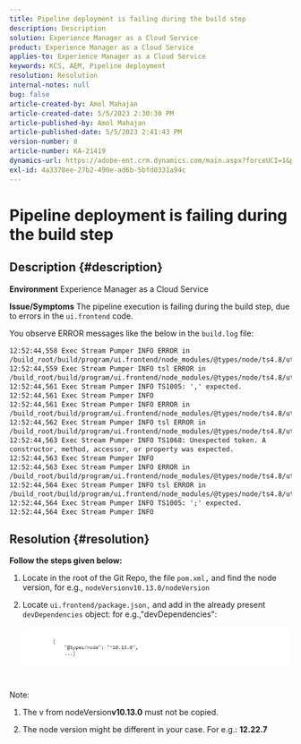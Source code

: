 ```yaml
---
title: Pipeline deployment is failing during the build step
description: Description
solution: Experience Manager as a Cloud Service
product: Experience Manager as a Cloud Service
applies-to: Experience Manager as a Cloud Service
keywords: KCS, AEM, Pipeline deployment
resolution: Resolution
internal-notes: null
bug: false
article-created-by: Amol Mahajan
article-created-date: 5/5/2023 2:30:30 PM
article-published-by: Amol Mahajan
article-published-date: 5/5/2023 2:41:43 PM
version-number: 8
article-number: KA-21419
dynamics-url: https://adobe-ent.crm.dynamics.com/main.aspx?forceUCI=1&pagetype=entityrecord&etn=knowledgearticle&id=feac2b60-51eb-ed11-a7c6-6045bd006e5a
exl-id: 4a3378ee-27b2-490e-ad6b-5bfd0331a94c
---
```

# Pipeline deployment is failing during the build step

## Description {#description}

<b>Environment</b>
Experience Manager as a Cloud Service


<b>Issue/Symptoms</b>
The pipeline execution is failing during the build step, due to errors in the `ui.frontend` code.

You observe ERROR messages like the below in the `build.log` file:




```
12:52:44,558 Exec Stream Pumper INFO ERROR in /build_root/build/program/ui.frontend/node_modules/@types/node/ts4.8/util.d.ts
12:52:44,559 Exec Stream Pumper INFO tsl ERROR in /build_root/build/program/ui.frontend/node_modules/@types/node/ts4.8/util.d.ts(1485,42)
12:52:44,561 Exec Stream Pumper INFO TS1005: ',' expected.
12:52:44,561 Exec Stream Pumper INFO
12:52:44,561 Exec Stream Pumper INFO ERROR in /build_root/build/program/ui.frontend/node_modules/@types/node/ts4.8/util.d.ts
12:52:44,562 Exec Stream Pumper INFO tsl ERROR in /build_root/build/program/ui.frontend/node_modules/@types/node/ts4.8/util.d.ts(1485,44)
12:52:44,563 Exec Stream Pumper INFO TS1068: Unexpected token. A constructor, method, accessor, or property was expected.
12:52:44,563 Exec Stream Pumper INFO
12:52:44,563 Exec Stream Pumper INFO ERROR in /build_root/build/program/ui.frontend/node_modules/@types/node/ts4.8/util.d.ts
12:52:44,564 Exec Stream Pumper INFO tsl ERROR in /build_root/build/program/ui.frontend/node_modules/@types/node/ts4.8/util.d.ts(1485,57)
12:52:44,564 Exec Stream Pumper INFO TS1005: ';' expected.
12:52:44,564 Exec Stream Pumper INFO
```



## Resolution {#resolution}

<b>Follow the steps given below:</b>
1. Locate in the root of the Git Repo, the file `pom.xml,` and find the node version, for e.g., `nodeVersionv10.13.0/nodeVersion`


2. Locate `ui.frontend/package.json,` and add in the already present `devDependencies` object:
    for e.g.,"devDependencies":

    ![](assets/007186ff-51eb-ed11-a7c6-6045bd006e5a.png)



<br>Note:<br>


1. The v from nodeVersion<b>v10.13.0</b> must not be copied.


2. The node version might be different in your case. For e.g.: <b>12.22.7</b>
